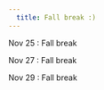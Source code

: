 ```yaml
---
  title: Fall break :)   
---
```

  
Nov 25
: Fall break

Nov 27
: Fall break

Nov 29
: Fall break 
